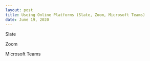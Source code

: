 ```yaml
---
layout: post
title: Useing Online Platforms (Slate, Zoom, Microsoft Teams)  
date: June 19, 2020
--- 
```

Slate

Zoom

Microsoft Teams


